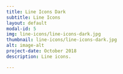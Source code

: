 ```yaml
---
title: Line Icons Dark
subtitle: Line Icons
layout: default
modal-id: 5
img: line-icons/line-icons-dark.jpg
thumbnail: line-icons/line-icons-dark.jpg
alt: image-alt
project-date: October 2018
description: Line icons.

---
```


